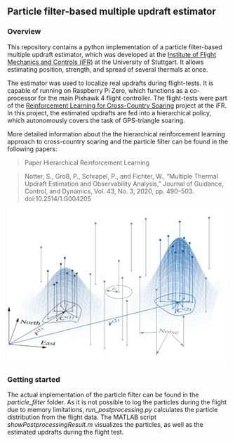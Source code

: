 ## Particle filter-based multiple updraft estimator 

### Overview
This repository contains a python implementation of a particle filter-based
multiple updraft estimator, which was developed at the
 [Institute of Flight Mechanics and Controls (iFR)](https://www.ifr.uni-stuttgart.de/)
at the University of Stuttgart. It allows  estimating position, strength, and spread of several thermals at
once.

The estimator was used to localize real updrafts during flight-tests. It is capable of running on Raspberry Pi
Zero, which functions as a co-processor for the main Pixhawk 4 flight controller. The flight-tests were part
of the [Reinforcement Learning for Cross-Country Soaring](https://github.com/ifrunistuttgart/RL_CrossCountrySoaring)
project at the iFR. In this project, the estimated updrafts are fed into a hierarchical policy, which
autonomously covers the task of GPS-triangle soaring. 

More detailed information about the the hierarchical reinforcement learning approach to cross-country
soaring and the particle filter can be found in the following papers:

> Paper Hierarchical Reinforcement Learning

> Notter, S., Groß, P., Schrapel, P., and Fichter, W., “Multiple Thermal Updraft Estimation and Observability Analysis,” Journal
of Guidance, Control, and Dynamics, Vol. 43, No. 3, 2020, pp. 490–503. doi:10.2514/1.G004205

<img src="resources/UpdraftEstimatorImage.png" width="500">


### Getting started
The actual implementation of the particle filter can be found in the *particle_filter*  folder. As it is not possible
to log the particles during the flight due to memory limitations, *run_postprocessing.py* calculates the
particle distribution from the flight data. The MATLAB script *showPostprocessingResult.m* visualizes the particles,
as well as the estimated updrafts during the flight test.
